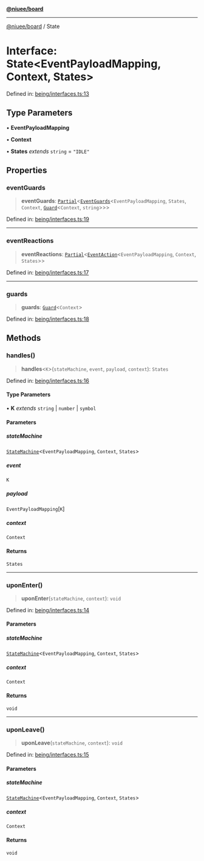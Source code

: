 [**@niuee/board**](../README.md)

***

[@niuee/board](../globals.md) / State

# Interface: State\<EventPayloadMapping, Context, States\>

Defined in: [being/interfaces.ts:13](https://github.com/niuee/board/blob/cc09a87e934160adef876c4e11d51fd97e78653d/src/being/interfaces.ts#L13)

## Type Parameters

• **EventPayloadMapping**

• **Context**

• **States** *extends* `string` = `"IDLE"`

## Properties

### eventGuards

> **eventGuards**: [`Partial`](https://www.typescriptlang.org/docs/handbook/utility-types.html#partialtype)\<[`EventGuards`](../type-aliases/EventGuards.md)\<`EventPayloadMapping`, `States`, `Context`, [`Guard`](../type-aliases/Guard.md)\<`Context`, `string`\>\>\>

Defined in: [being/interfaces.ts:19](https://github.com/niuee/board/blob/cc09a87e934160adef876c4e11d51fd97e78653d/src/being/interfaces.ts#L19)

***

### eventReactions

> **eventReactions**: [`Partial`](https://www.typescriptlang.org/docs/handbook/utility-types.html#partialtype)\<[`EventAction`](../type-aliases/EventAction.md)\<`EventPayloadMapping`, `Context`, `States`\>\>

Defined in: [being/interfaces.ts:17](https://github.com/niuee/board/blob/cc09a87e934160adef876c4e11d51fd97e78653d/src/being/interfaces.ts#L17)

***

### guards

> **guards**: [`Guard`](../type-aliases/Guard.md)\<`Context`\>

Defined in: [being/interfaces.ts:18](https://github.com/niuee/board/blob/cc09a87e934160adef876c4e11d51fd97e78653d/src/being/interfaces.ts#L18)

## Methods

### handles()

> **handles**\<`K`\>(`stateMachine`, `event`, `payload`, `context`): `States`

Defined in: [being/interfaces.ts:16](https://github.com/niuee/board/blob/cc09a87e934160adef876c4e11d51fd97e78653d/src/being/interfaces.ts#L16)

#### Type Parameters

• **K** *extends* `string` \| `number` \| `symbol`

#### Parameters

##### stateMachine

[`StateMachine`](StateMachine.md)\<`EventPayloadMapping`, `Context`, `States`\>

##### event

`K`

##### payload

`EventPayloadMapping`\[`K`\]

##### context

`Context`

#### Returns

`States`

***

### uponEnter()

> **uponEnter**(`stateMachine`, `context`): `void`

Defined in: [being/interfaces.ts:14](https://github.com/niuee/board/blob/cc09a87e934160adef876c4e11d51fd97e78653d/src/being/interfaces.ts#L14)

#### Parameters

##### stateMachine

[`StateMachine`](StateMachine.md)\<`EventPayloadMapping`, `Context`, `States`\>

##### context

`Context`

#### Returns

`void`

***

### uponLeave()

> **uponLeave**(`stateMachine`, `context`): `void`

Defined in: [being/interfaces.ts:15](https://github.com/niuee/board/blob/cc09a87e934160adef876c4e11d51fd97e78653d/src/being/interfaces.ts#L15)

#### Parameters

##### stateMachine

[`StateMachine`](StateMachine.md)\<`EventPayloadMapping`, `Context`, `States`\>

##### context

`Context`

#### Returns

`void`
